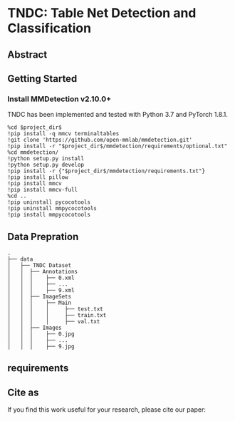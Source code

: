 # TNDC: Table Net Detection and Classification
## Abstract 

## Getting Started
### Install MMDetection v2.10.0+
TNDC has been implemented and tested with Python 3.7 and PyTorch 1.8.1. 
```
%cd $project_dir$
!pip install -q mmcv terminaltables
!git clone 'https://github.com/open-mmlab/mmdetection.git'
!pip install -r "$project_dir$/mmdetection/requirements/optional.txt"
%cd mmdetection/
!python setup.py install
!python setup.py develop
!pip install -r {"$project_dir$/mmdetection/requirements.txt"}
!pip install pillow
!pip install mmcv
!pip install mmcv-full
%cd ..
!pip uninstall pycocotools
!pip uninstall mmpycocotools
!pip install mmpycocotools
```

## Data Prepration 
    .
    ├── data
    │   ├── TNDC Dataset
    │   │  ├── Annotations
    │   │  │    ├── 0.xml
    │   │  │    ├── ...
    │   │  │    ├── 9.xml
    │   │  ├── ImageSets
    │   │  │    ├── Main 
    │   │  │    │     ├── test.txt
    │   │  │    │     ├── train.txt
    │   │  │    │     ├── val.txt
    │   │  ├── Images
    │   │  │    ├── 0.jpg
    │   │  │    ├── ...
    │   │  │    ├── 9.jpg
## requirements

## Cite as
If you find this work useful for your research, please cite our paper:
```
```
